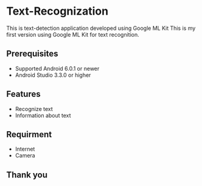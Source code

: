 # Text-Recognization
This is text-detection application developed using Google ML Kit 
This is my first version using Google ML Kit for text recognition.


## Prerequisites
* Supported Android 6.0.1 or newer
* Android Studio 3.3.0 or higher


## Features
* Recognize text
* Information about text

## Requirment 
* Internet 
* Camera

## Thank you 
